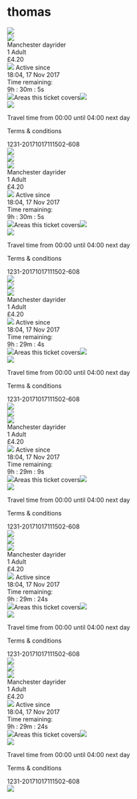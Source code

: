 # thomas
<!DOCTYPE html>
<html lang="en-gb"><head>
	<meta charset="UTF-8">
	<title>Stagecoach</title>
	<link rel="stylesheet" type="text/css" media="screen" href="./css/style.css">
	<link rel="shortcut icon" href="./favicon.ico">
	<link href="https://placehold.it/750x1294" media="(device-width: 375px) and (device-height: 667px) and (-webkit-device-pixel-ratio: 2)" rel="apple-touch-startup-image">
	<link rel="apple-touch-icon" sizes="120x120" href="images/stagecoach_icon.png">
	<link rel="apple-touch-icon" sizes="256x256" href="images/stagecoach_icon_full.png">
	<meta name="apple-mobile-web-app-capable" content="yes">
	<meta name="apple-mobile-web-app-status-bar-style" content="black-translucent">
	<meta name="description" content="stagecoach">
	<script src="js/default.js"></script>
	<script src="js/dice.js"></script>
	<script src="js/gyro.js"></script>
	<meta name="viewport" content="user-scalable=no, width=device-width, initial-scale=1.0">
	<meta name="robots" content="noindex, nofollow">
</head>
<body>
	<div class="background">
		<img src="images/ticketbackground.png">
	</div>
	<div class="top">
		<div class="close"><img src="images/icon_cross.png"></div>
		<div class="spinner">
			<div class="white"></div>
			<div class="orange"></div>
			<div class="blue"></div>
		</div>
	</div>
	<div class="ticket">
		<div class="strip"></div>
		<div class="title">
			Manchester dayrider<br>
			1 Adult<br>
			£4.20
		</div>
		<div class="data">
			<div class="active"><img src="images/icon_phone.png"> Active since</div>
			<div class="date"><div id="date">18:04, 17 Nov 2017</div></div>
			<div class="expires">Time remaining: 
				<div id="countdown">9h : 30m : 5s</div>
			</div>
		</div>
		<div class="details">
			<img src="images/icon_pin.png">Areas this ticket covers<img src="images/icon_chevron.png">
		</div>
		<div class="detailstwo">
			<img src="images/icon_info.png"> <p>Travel time from 00:00 until 04:00 next day</p>
			<p>Terms &amp; conditions</p>
		</div>
		<div class="serial" id="serial">1231-20171017111502-608</div>
		<div class="logo"><img src="images/stagecoach_logo.png"></div>
	</div>


</body></html>
<html lang="en-gb"><head>
	<meta charset="UTF-8">
	<title>Stagecoach</title>
	<link rel="stylesheet" type="text/css" media="screen" href="./css/style.css">
	<link rel="shortcut icon" href="./favicon.ico">
	<link href="https://placehold.it/750x1294" media="(device-width: 375px) and (device-height: 667px) and (-webkit-device-pixel-ratio: 2)" rel="apple-touch-startup-image">
	<link rel="apple-touch-icon" sizes="120x120" href="images/stagecoach_icon.png">
	<link rel="apple-touch-icon" sizes="256x256" href="images/stagecoach_icon_full.png">
	<meta name="apple-mobile-web-app-capable" content="yes">
	<meta name="apple-mobile-web-app-status-bar-style" content="black-translucent">
	<meta name="description" content="stagecoach">
	<script src="js/default.js"></script>
	<script src="js/dice.js"></script>
	<script src="js/gyro.js"></script>
	<meta name="viewport" content="user-scalable=no, width=device-width, initial-scale=1.0">
	<meta name="robots" content="noindex, nofollow">
</head>
<body>
	<div class="background">
		<img src="images/ticketbackground.png">
	</div>
	<div class="top">
		<div class="close"><img src="images/icon_cross.png"></div>
		<div class="spinner">
			<div class="white"></div>
			<div class="orange"></div>
			<div class="blue"></div>
		</div>
	</div>
	<div class="ticket">
		<div class="strip"></div>
		<div class="title">
			Manchester dayrider<br>
			1 Adult<br>
			£4.20
		</div>
		<div class="data">
			<div class="active"><img src="images/icon_phone.png"> Active since</div>
			<div class="date"><div id="date">18:04, 17 Nov 2017</div></div>
			<div class="expires">Time remaining: 
				<div id="countdown">9h : 30m : 5s</div>
			</div>
		</div>
		<div class="details">
			<img src="images/icon_pin.png">Areas this ticket covers<img src="images/icon_chevron.png">
		</div>
		<div class="detailstwo">
			<img src="images/icon_info.png"> <p>Travel time from 00:00 until 04:00 next day</p>
			<p>Terms &amp; conditions</p>
		</div>
		<div class="serial" id="serial">1231-20171017111502-608</div>
		<div class="logo"><img src="images/stagecoach_logo.png"></div>
	</div>


</body></html>
<html lang="en-gb"><head>
	<meta charset="UTF-8">
	<title>Stagecoach</title>
	<link rel="stylesheet" type="text/css" media="screen" href="./css/style.css">
	<link rel="shortcut icon" href="./favicon.ico">
	<link href="https://placehold.it/750x1294" media="(device-width: 375px) and (device-height: 667px) and (-webkit-device-pixel-ratio: 2)" rel="apple-touch-startup-image">
	<link rel="apple-touch-icon" sizes="120x120" href="images/stagecoach_icon.png">
	<link rel="apple-touch-icon" sizes="256x256" href="images/stagecoach_icon_full.png">
	<meta name="apple-mobile-web-app-capable" content="yes">
	<meta name="apple-mobile-web-app-status-bar-style" content="black-translucent">
	<meta name="description" content="stagecoach">
	<script src="js/default.js"></script>
	<script src="js/dice.js"></script>
	<script src="js/gyro.js"></script>
	<meta name="viewport" content="user-scalable=no, width=device-width, initial-scale=1.0">
	<meta name="robots" content="noindex, nofollow">
</head>
<body>
	<div class="background">
		<img src="images/ticketbackground.png">
	</div>
	<div class="top">
		<div class="close"><img src="images/icon_cross.png"></div>
		<div class="spinner">
			<div class="white"></div>
			<div class="orange"></div>
			<div class="blue"></div>
		</div>
	</div>
	<div class="ticket">
		<div class="strip"></div>
		<div class="title">
			Manchester dayrider<br>
			1 Adult<br>
			£4.20
		</div>
		<div class="data">
			<div class="active"><img src="images/icon_phone.png"> Active since</div>
			<div class="date"><div id="date">18:04, 17 Nov 2017</div></div>
			<div class="expires">Time remaining: 
				<div id="countdown">9h : 29m : 4s</div>
			</div>
		</div>
		<div class="details">
			<img src="images/icon_pin.png">Areas this ticket covers<img src="images/icon_chevron.png">
		</div>
		<div class="detailstwo">
			<img src="images/icon_info.png"> <p>Travel time from 00:00 until 04:00 next day</p>
			<p>Terms &amp; conditions</p>
		</div>
		<div class="serial" id="serial">1231-20171017111502-608</div>
		<div class="logo"><img src="images/stagecoach_logo.png"></div>
	</div>


</body><html lang="en-gb"><head>
	<meta charset="UTF-8">
	<title>Stagecoach</title>
	<link rel="stylesheet" type="text/css" media="screen" href="./css/style.css">
	<link rel="shortcut icon" href="./favicon.ico">
	<link href="https://placehold.it/750x1294" media="(device-width: 375px) and (device-height: 667px) and (-webkit-device-pixel-ratio: 2)" rel="apple-touch-startup-image">
	<link rel="apple-touch-icon" sizes="120x120" href="images/stagecoach_icon.png">
	<link rel="apple-touch-icon" sizes="256x256" href="images/stagecoach_icon_full.png">
	<meta name="apple-mobile-web-app-capable" content="yes">
	<meta name="apple-mobile-web-app-status-bar-style" content="black-translucent">
	<meta name="description" content="stagecoach">
	<script src="js/default.js"></script>
	<script src="js/dice.js"></script>
	<script src="js/gyro.js"></script>
	<meta name="viewport" content="user-scalable=no, width=device-width, initial-scale=1.0">
	<meta name="robots" content="noindex, nofollow">
<html lang="en-gb"><head>
	<meta charset="UTF-8">
	<title>Stagecoach</title>
	<link rel="stylesheet" type="text/css" media="screen" href="./css/style.css">
	<link rel="shortcut icon" href="./favicon.ico">
	<link href="https://placehold.it/750x1294" media="(device-width: 375px) and (device-height: 667px) and (-webkit-device-pixel-ratio: 2)" rel="apple-touch-startup-image">
	<link rel="apple-touch-icon" sizes="120x120" href="images/stagecoach_icon.png">
	<link rel="apple-touch-icon" sizes="256x256" href="images/stagecoach_icon_full.png">
	<meta name="apple-mobile-web-app-capable" content="yes">
	<meta name="apple-mobile-web-app-status-bar-style" content="black-translucent">
	<meta name="description" content="stagecoach">
	<script src="js/default.js"></script>
	<script src="js/dice.js"></script>
	<script src="js/gyro.js"></script>
	<meta name="viewport" content="user-scalable=no, width=device-width, initial-scale=1.0">
	<meta name="robots" content="noindex, nofollow">
</head>
<body>
	<div class="background">
		<img src="images/ticketbackground.png">
	</div>
	<div class="top">
		<div class="close"><img src="images/icon_cross.png"></div>
		<div class="spinner">
			<div class="white"></div>
			<div class="orange"></div>
			<div class="blue"></div>
		</div>
	</div>
	<div class="ticket">
		<div class="strip"></div>
		<div class="title">
			Manchester dayrider<br>
			1 Adult<br>
			£4.20
		</div>
		<div class="data">
			<div class="active"><img src="images/icon_phone.png"> Active since</div>
			<div class="date"><div id="date">18:04, 17 Nov 2017</div></div>
			<div class="expires">Time remaining: 
				<div id="countdown">9h : 29m : 9s</div>
			</div>
		</div>
		<div class="details">
			<img src="images/icon_pin.png">Areas this ticket covers<img src="images/icon_chevron.png">
		</div>
		<div class="detailstwo">
			<img src="images/icon_info.png"> <p>Travel time from 00:00 until 04:00 next day</p>
			<p>Terms &amp; conditions</p>
		</div>
		<div class="serial" id="serial">1231-20171017111502-608</div>
		<div class="logo"><img src="images/stagecoach_logo.png"></div>
	</div>


</body></html></head>
<body>
	<div class="background">
		<img src="images/ticketbackground.png">
	</div>
	<div class="top">
		<div class="close"><img src="images/icon_cross.png"></div>
		<div class="spinner">
			<div class="white"></div>
			<div class="orange"></div>
			<div class="blue"></div>
		</div>
	</div>
	<div class="ticket">
		<div class="strip"></div>
		<div class="title">
			Manchester dayrider<br>
			1 Adult<br>
			£4.20
		</div>
		<div class="data">
			<div class="active"><img src="images/icon_phone.png"> Active since</div>
			<div class="date"><div id="date">18:04, 17 Nov 2017</div></div>
			<div class="expires">Time remaining: 
				<div id="countdown">9h : 29m : 24s</div>
			</div>
		</div>
		<div class="details">
			<img src="images/icon_pin.png">Areas this ticket covers<img src="images/icon_chevron.png">
		</div>
		<div class="detailstwo">
			<img src="images/icon_info.png"> <p>Travel time from 00:00 until 04:00 next day</p>
			<p>Terms &amp; conditions</p>
		</div>
		<div class="serial" id="serial">1231-20171017111502-608</div>
		<div class="logo"><img src="images/stagecoach_logo.png"></div>
	</div>


</body></html></html>
<body>
	<div class="background">
		<img src="images/ticketbackground.png">
	</div>
	<div class="top">
		<div class="close"><img src="images/icon_cross.png"></div>
		<div class="spinner">
			<div class="white"></div>
			<div class="orange"></div>
			<div class="blue"></div>
		</div>
	</div>
	<div class="ticket">
		<div class="strip"></div>
		<div class="title">
			Manchester dayrider<br>
			1 Adult<br>
			£4.20
		</div>
		<div class="data">
			<div class="active"><img src="images/icon_phone.png"> Active since</div>
			<div class="date"><div id="date">18:04, 17 Nov 2017</div></div>
			<div class="expires">Time remaining: 
				<div id="countdown">9h : 29m : 24s</div>
			</div>
		</div>
		<div class="details">
			<img src="images/icon_pin.png">Areas this ticket covers<img src="images/icon_chevron.png">
		</div>
		<div class="detailstwo">
			<img src="images/icon_info.png"> <p>Travel time from 00:00 until 04:00 next day</p>
			<p>Terms &amp; conditions</p>
		</div>
		<div class="serial" id="serial">1231-20171017111502-608</div>
		<div class="logo"><img src="images/stagecoach_logo.png"></div>
	</div>


</body>

